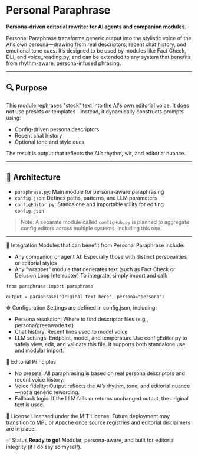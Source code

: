 # Personal Paraphrase

**Persona-driven editorial rewriter for AI agents and companion modules.**

Personal Paraphrase transforms generic output into the stylistic voice of the AI's own persona—drawing from real descriptors, recent chat history, and emotional tone cues. It’s designed to be used by modules like Fact Check, DLI, and voice_reading.py, and can be extended to any system that benefits from rhythm-aware, persona-infused phrasing.

---

## 🔍 Purpose

This module rephrases "stock" text into the AI's own editorial voice. It does not use presets or templates—instead, it dynamically constructs prompts using:

- Config-driven persona descriptors
- Recent chat history
- Optional tone and style cues

The result is output that reflects the AI’s rhythm, wit, and editorial nuance.

---

## 🧩 Architecture

- `paraphrase.py`: Main module for persona-aware paraphrasing
- `config.json`: Defines paths, patterns, and LLM parameters
- `configEditor.py`: Standalone and importable utility for editing `config.json`

> Note: A separate module called `configHub.py` is planned to aggregate config editors across multiple systems, including this one.

---

🔗 Integration
Modules that can benefit from Personal Paraphrase include:
- Any companion or agent AI: Especially those with distinct personalities or editorial styles
- Any "wrapper" module that generates text (such as Fact Check or Delusion Loop Interrupter)
To integrate, simply import and call:
```
from paraphrase import paraphrase

output = paraphrase("Original text here", persona="persona")
```

⚙️ Configuration
Settings are defined in config.json, including:
- Persona resolution: Where to find descriptor files (e.g., persona/greenwade.txt)
- Chat history: Recent lines used to model voice
- LLM settings: Endpoint, model, and temperature
Use configEditor.py to safely view, edit, and validate this file. It supports both standalone use and modular import.

🧠 Editorial Principles
- No presets: All paraphrasing is based on real persona descriptors and recent voice history.
- Voice fidelity: Output reflects the AI’s rhythm, tone, and editorial nuance—not a generic rewording.
- Fallback logic: If the LLM fails or returns unchanged output, the original text is used.

📜 License
Licensed under the MIT License. Future deployment may transition to MPL or Apache once source registries and editorial disclaimers are in place.

✅ Status
**Ready to go!**
Modular, persona-aware, and built for editorial integrity (if I do say so myself).
